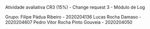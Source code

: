 Atividade avaliativa CR3 (15%) - Change request 3 - Módulo de Log

Grupo:
Filipe Pádua Ribeiro - 2020204136
Lucas Rocha Damaso - 2020204607
Pedro Vitor Rocha Pinto Gouveia - 2020204050
